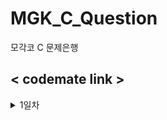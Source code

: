 # MGK_C_Question
모각코 C 문제은행

<h2> < codemate link > </h2>

<details>
    <summary>1일차</summary>
  
#### 필수
  https://codemate.kr/@abbiddo/C%EC%96%B8%EC%96%B4-%EB%AC%B8%EC%A0%9C%EC%9D%80%ED%96%89-1%EC%9D%BC%EC%B0%A8
#### 추가
  https://codemate.kr/@abbiddo/C%EC%96%B8%EC%96%B4-%EB%AC%B8%EC%A0%9C%EC%9D%80%ED%96%89-1%EC%9D%BC%EC%B0%A8-1 <br>
  https://codemate.kr/@abbiddo/C%EC%96%B8%EC%96%B4-%EB%AC%B8%EC%A0%9C%EC%9D%80%ED%96%89-1%EC%9D%BC%EC%B0%A8-2
  
</details>
